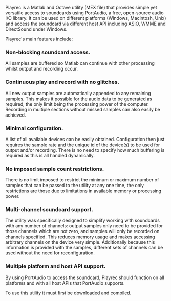 Playrec is a Matlab and Octave utility (MEX file) that provides simple yet versatile access to soundcards using PortAudio, a free, open-source audio I/O library. It can be used on different platforms (Windows, Macintosh, Unix) and access the soundcard via different host API including ASIO, WMME and DirectSound under Windows.

Playrec's main features include:

### Non-blocking soundcard access.

All samples are buffered so Matlab can continue with other processing whilst output and recording occur.

### Continuous play and record with no glitches.

All new output samples are automatically appended to any remaining samples. This makes it possible for the audio data to be generated as required, the only limit being the processing power of the computer. Recording in multiple sections without missed samples can also easily be achieved.

### Minimal configuration.

A list of all available devices can be easily obtained. Configuration then just requires the sample rate and the unique id of the device(s) to be used for output and/or recording. There is no need to specify how much buffering is required as this is all handled dynamically.

### No imposed sample count restrictions.

There is no limit imposed to restrict the minimum or maximum number of samples that can be passed to the utility at any one time, the only restrictions are those due to limitations in available memory or processing power.

### Multi-channel soundcard support.

The utility was specifically designed to simplify working with soundcards with any number of channels: output samples only need to be provided for those channels which are not zero, and samples will only be recorded on channels specified. This reduces memory usage and makes accessing arbitrary channels on the device very simple. Additionally because this information is provided with the samples, different sets of channels can be used without the need for reconfiguration.

### Multiple platform and host API support.

By using PortAudio to access the soundcard, Playrec should function on all platforms and with all host APIs that PortAudio supports.

To use this utility it must first be downloaded and compiled.

